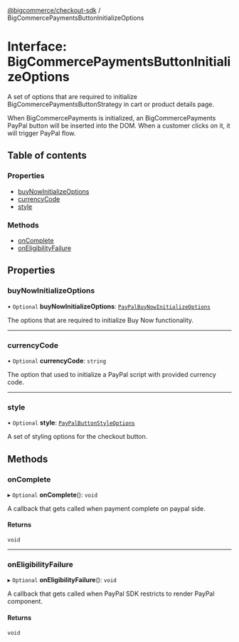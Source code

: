 [@bigcommerce/checkout-sdk](../README.md) / BigCommercePaymentsButtonInitializeOptions

# Interface: BigCommercePaymentsButtonInitializeOptions

A set of options that are required to initialize BigCommercePaymentsButtonStrategy in cart or product details page.

When BigCommercePayments is initialized, an BigCommercePayments PayPal button will be inserted into the
DOM. When a customer clicks on it, it will trigger PayPal flow.

## Table of contents

### Properties

- [buyNowInitializeOptions](BigCommercePaymentsButtonInitializeOptions.md#buynowinitializeoptions)
- [currencyCode](BigCommercePaymentsButtonInitializeOptions.md#currencycode)
- [style](BigCommercePaymentsButtonInitializeOptions.md#style)

### Methods

- [onComplete](BigCommercePaymentsButtonInitializeOptions.md#oncomplete)
- [onEligibilityFailure](BigCommercePaymentsButtonInitializeOptions.md#oneligibilityfailure)

## Properties

### buyNowInitializeOptions

• `Optional` **buyNowInitializeOptions**: [`PayPalBuyNowInitializeOptions`](PayPalBuyNowInitializeOptions.md)

The options that are required to initialize Buy Now functionality.

___

### currencyCode

• `Optional` **currencyCode**: `string`

The option that used to initialize a PayPal script with provided currency code.

___

### style

• `Optional` **style**: [`PayPalButtonStyleOptions`](PayPalButtonStyleOptions.md)

A set of styling options for the checkout button.

## Methods

### onComplete

▸ `Optional` **onComplete**(): `void`

A callback that gets called when payment complete on paypal side.

#### Returns

`void`

___

### onEligibilityFailure

▸ `Optional` **onEligibilityFailure**(): `void`

 A callback that gets called when PayPal SDK restricts to render PayPal component.

#### Returns

`void`
